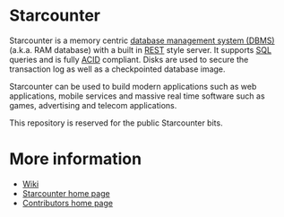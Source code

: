 # Starcounter

Starcounter is a memory centric [database management system (DBMS)](http://en.wikipedia.org/wiki/dbms) (a.k.a. RAM database) with a built in [REST](http://en.wikipedia.org/wiki/dbms) style server. It supports [SQL](http://en.wikipedia.org/wiki/dbms) queries and is fully [ACID](http://en.wikipedia.org/wiki/acid) compliant. Disks are used to secure the transaction log as well as a checkpointed database image.

Starcounter can be used to build modern applications such as web applications, mobile services and massive real time software such as games, advertising and telecom applications.

This repository is reserved for the public Starcounter bits.

# More information

* [Wiki](http://www.github.com/starcounter/starcounter/wiki) 
* [Starcounter home page](http://www.starcounter.com) 
* [Contributors home page](http://www.starcounter.github.com) 
